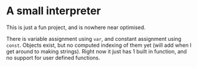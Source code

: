 # A small interpreter
This is just a fun project, and is nowhere near optimised.

There is variable assignment using `var`, and constant assignment using `const`. Objects exist, but no computed indexing of them yet (will add when I get around to making strings).
Right now it just has 1 built in function, and no support for user defined functions.
